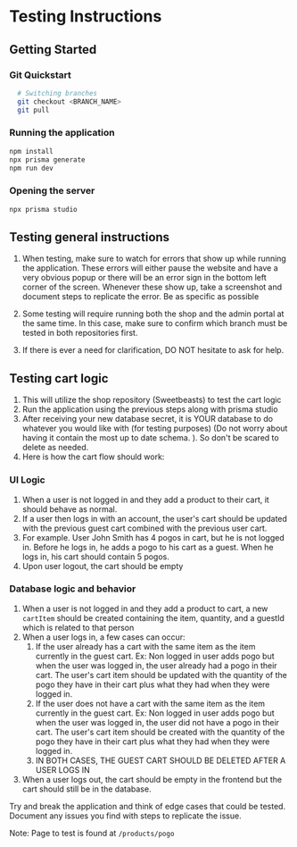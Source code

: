 # Testing Instructions

## Getting Started

### Git Quickstart

```bash
  # Switching branches
  git checkout <BRANCH_NAME>
  git pull
```

### Running the application

```bash
npm install
npx prisma generate
npm run dev
```

### Opening the server

```bash
npx prisma studio
```

## Testing general instructions

1. When testing, make sure to watch for errors that show up while running the application. These errors will either pause the website and have a very obvious popup or there will be an error sign in the bottom left corner of the screen. Whenever these show up, take a screenshot and document steps to replicate the error. Be as specific as possible

2. Some testing will require running both the shop and the admin portal at the same time. In this case, make sure to confirm which branch must be tested in both repositories first.

3. If there is ever a need for clarification, DO NOT hesitate to ask for help.

## Testing cart logic

1. This will utilize the shop repository (Sweetbeasts) to test the cart logic
2. Run the application using the previous steps along with prisma studio
3. After receiving your new database secret, it is YOUR database to do whatever you would like with (for testing purposes) (Do not worry about having it contain the most up to date schema. ). So don't be scared to delete as needed.
4. Here is how the cart flow should work:

### UI Logic

1.  When a user is not logged in and they add a product to their cart, it should behave as normal.
2.  If a user then logs in with an account, the user's cart should be updated with the previous guest cart combined with the previous user cart.
3.  For example. User John Smith has 4 pogos in cart, but he is not logged in. Before he logs in, he adds a pogo to his cart as a guest. When he logs in, his cart should contain 5 pogos.
4.  Upon user logout, the cart should be empty

### Database logic and behavior

1. When a user is not logged in and they add a product to cart, a new `cartItem` should be created containing the item, quantity, and a guestId which is related to that person
2. When a user logs in, a few cases can occur:
   1. If the user already has a cart with the same item as the item currently in the guest cart. Ex: Non logged in user adds pogo but when the user was logged in, the user already had a pogo in their cart. The user's cart item should be updated with the quantity of the pogo they have in their cart plus what they had when they were logged in.
   2. If the user does not have a cart with the same item as the item currently in the guest cart. Ex: Non logged in user adds pogo but when the user was logged in, the user did not have a pogo in their cart. The user's cart item should be created with the quantity of the pogo they have in their cart plus what they had when they were logged in.
   3. IN BOTH CASES, THE GUEST CART SHOULD BE DELETED AFTER A USER LOGS IN
3. When a user logs out, the cart should be empty in the frontend but the cart should still be in the database.

Try and break the application and think of edge cases that could be tested. Document any issues you find with steps to replicate the issue.

Note: Page to test is found at `/products/pogo`
